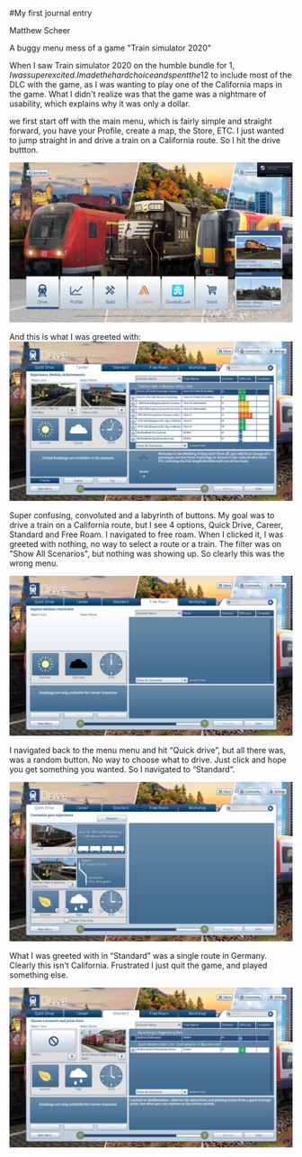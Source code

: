 #My first journal entry 

Matthew Scheer

A buggy menu mess of a game "Train simulator 2020"

When I saw Train simulator 2020 on the humble bundle for 1$, I was super excited. I made the hard choice and 
spent the 12$ to include most of the DLC with the game, as I was wanting to play one of the California maps in the game.
What I didn't realize was that the game was a nightmare of usability, which explains why it was only a dollar.

we first start off with the main menu, which is fairly simple and straight forward, you have your Profile, create a map, the Store, ETC. I just wanted to jump straight in and drive a train on a California route. So 
I hit the drive buttton.

![alt text](https://raw.githubusercontent.com/UsabilityEngineering/uxportfolio-Mscheer75/master/assets/trainSimMenu.png)


And this is what I was greeted with:
![menu2](https://raw.githubusercontent.com/UsabilityEngineering/uxportfolio-Mscheer75/master/assets/trainsimmenu2.png)


Super confusing, convoluted and a labyrinth of buttons. My goal was to drive a train on a California route, but I see 4 options, Quick Drive, Career, Standard and Free Roam. I navigated to free roam.
When I clicked it, I was greeted with nothing, no way to select a route or a train. The filter was on "Show All Scenarios", but nothing was showing up. So clearly this was the wrong menu. 

![menu3](https://raw.githubusercontent.com/UsabilityEngineering/uxportfolio-Mscheer75/master/assets/trainsimmenu3.png)

I navigated back to the menu menu and hit “Quick drive”, but all there was, was a random button. No way to choose what to drive. Just click and hope you get something you wanted. So I navigated to “Standard”.

![menu4](https://raw.githubusercontent.com/UsabilityEngineering/uxportfolio-Mscheer75/master/assets/trainSimMenu4.png)




What I was greeted with in “Standard” was a single route in Germany. Clearly this isn't California. Frustrated I just quit the game, and played something else.

![menu5](https://raw.githubusercontent.com/UsabilityEngineering/uxportfolio-Mscheer75/master/assets/trainSimMenu5.png)



